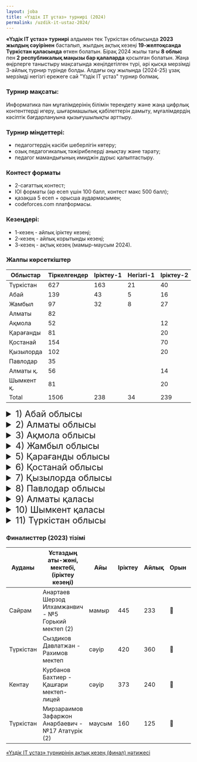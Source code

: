 ```yaml
---
layout: joba
title: «Үздік IT ұстаз» турнирі (2024)
permalink: /uzdik-it-ustaz-2024/
---
```


**«Үздік IT ұстаз» турнирі** алдымен тек Түркістан облысында **2023 жылдың сәуірінен** басталып, жылдың ақтық кезеңі **19-желтоқсанда Түркістан қаласында** өткен болатын. Бірақ 2024 жылы тағы **8 облыс** пен **2 республикалық маңызы бар қалаларда** қосылған болатын. 
Жаңа өңірлерге таныстыру мақсатында жеңілдетілген түрі, әрі қысқа мерзімді 3-айлық турнир түрінде болды. Алдағы оқу жылында (2024-25) ұзақ мерзімді негізгі ережеге сай "Үздік IT ұстаз" турнир болмақ.

### Турнир мақсаты: 
Информатика пән мұғалімдерінің білімін тереңдету және жаңа цифрлық контенттерді игеру, шығармашылық қабілеттерін дамыту, мұғалімдердің кәсіптік бағдарлануына қызығушылықты арттыру.
 
### Турнир міндеттері:
- педагогтердің кәсіби шеберлігін көтеру;
- озық педагогикалық тәжірибелерді анықтау және тарату;
- педагог мамандығының имиджін дұрыс қалыптастыру.

### Контест форматы
- 2-сағаттық контест;
- IOI форматы (әр есеп үшін 100 балл, контест макс 500 балл);
- қазақша 5 есеп + орысша аудармасымен;
- codeforces.com платформасы.

### Кезеңдері:
- 1-кезең - айлық іріктеу кезеңі;
- 2-кезең - айлық корытынды кезеңі;
- 3-кезең - ақтық кезең (мамыр-маусым 2024).

### Жалпы көрсеткіштер

 Облыстар  |Тіркелгендер|Іріктеу-1|Негізгі-1|Іріктеу-2|Негізгі-2|Іріктеу-3| Финал
-----------|------------|---------|---------|---------|---------|---------|-------
 Түркістан |    627     |   163   |    21   |    40   |    15   |         |   22    
 Абай      |    139     |    43   |     5   |    16   |    11   |    10   |   [11](https://codeforces.com/spectator/ranklist/82de141981aded311194121e99f68521)     
 Жамбыл    |     97     |    32   |     8   |    27   |    19   |     7   |    [9](https://codeforces.com/spectator/ranklist/d9ad05f1e1451eebeec788d7d44007e4)     
 Алматы    |     82     |         |         |         |         |    19   |   [11](https://codeforces.com/spectator/ranklist/f73a1422f8fb23d1daee32ec639c1158)           
 Ақмола    |     52     |         |         |    12   |         |     2   |   [13](https://codeforces.com/spectator/ranklist/f5c5fe49a8fa7ba5b7ed4221ae435525)    
 Қарағанды |     81     |         |         |    20   |         |    11   |   [20](https://codeforces.com/spectator/ranklist/ff05cc76577c6f3c06ae8442e4f92189)    
 Қостанай  |    154     |         |         |    70   |         |    16   |   [21](https://codeforces.com/spectator/ranklist/08f9c44d7888b7d66b8897c087c281ba)    
 Қызылорда |    102     |         |         |    20   |         |    12   |   [17](https://codeforces.com/spectator/ranklist/d83f9ee1f6b1b1c72d01dbcec078af7b)    
 Павлодар  |     35     |         |         |         |         |    15   |   [13](https://codeforces.com/spectator/ranklist/3b32751b06054d85967c1cd971f4b5c3)    
 Алматы қ. |     56     |         |         |    14   |         |    12   |   [11](https://codeforces.com/spectator/ranklist/dde4ec93e55d61c6f4b86004118eed05)           
 Шымкент қ.|     81     |         |         |    20   |         |    10   |   [13](https://codeforces.com/spectator/ranklist/cf73fb1569bfe282a46e97fee5092693)    
 Total     |    1506    |    238  |    34   |   239   |    45   |   114   |  [161](https://codeforces.com/spectator/ranklist/64b945fe38df008948d3332536a293c0)       


<details>
  <summary style="font-size: 24px;">1) Абай облысы</summary>
  <div class="content">
   <iframe src="https://docs.google.com/spreadsheets/d/e/2PACX-1vQLZKvtEHJC4rv8JWTZjAmR1y7Yah1qtDADHgbWW2Vk96QY1XTB4JoQiZ6t6EM9zDyB6KJu6oQwlDvX/pubchart?oid=784489035&amp;format=interactive" 
           width="600" 
           height="400" 
           frameborder="0" 
           marginheight="0" 
           marginwidth="0" 
           style="border: 0">
       Жүктелуде…
   </iframe>
   
   <iframe src="https://docs.google.com/spreadsheets/d/e/2PACX-1vQLZKvtEHJC4rv8JWTZjAmR1y7Yah1qtDADHgbWW2Vk96QY1XTB4JoQiZ6t6EM9zDyB6KJu6oQwlDvX/pubchart?oid=623866042&format=interactive" 
           width="600" 
           height="400" 
           frameborder="0" 
           marginheight="0" 
           marginwidth="0" 
           style="border: 0">
       Жүктелуде…
   </iframe>
 </div>
</details>

<details>
  <summary style="font-size: 24px;">2) Алматы облысы</summary>
  <div class="content"></div>
</details>
<details>
  <summary style="font-size: 24px;">3) Ақмола облысы</summary>
  <div class="content"></div>
</details>
<details>
  <summary style="font-size: 24px;">4) Жамбыл облысы</summary>
  <div class="content"></div>
</details>
<details>
  <summary style="font-size: 24px;">5) Қарағанды облысы</summary>
  <div class="content"></div>
</details>
<details>
  <summary style="font-size: 24px;">6) Қостанай облысы</summary>
  <div class="content"></div>
</details>
<details>
  <summary style="font-size: 24px;">7) Қызылорда облысы</summary>
  <div class="content"></div>
</details>
<details>
  <summary style="font-size: 24px;">8) Павлодар облысы</summary>
  <div class="content"></div>
</details>
<details>
  <summary style="font-size: 24px;">9) Алматы қаласы</summary>
  <div class="content"></div>
</details>
<details>
  <summary style="font-size: 24px;">10) Шымкент қаласы</summary>
  <div class="content"></div>
</details>

<details>
  <summary style="font-size: 24px;">11) Түркістан облысы</summary>
  <div class="content"></div>
</details>

### Финалисттер (2023) тізімі

| Ауданы   | Ұстаздың аты-жөні, мектебі, (іріктеу кезеңі)                     | Айы    | Іріктеу | Айлық | Орын | Финал | Нәтиже       |
|----------|------------------------------------------------------------------|----------|---------|-------|------|-------|--------------|
| Сайрам   | Анартаев Шерзод Илхамжанвич - №5 Горький мектеп (2)              | мамыр    | 445     | 233   | 🥇  | 302   | 🏆 (Чемпион) |
| Түркістан| Сыздиков Давлатжан - Рахимов мектеп                              | сәуір    | 420     | 360   | 🥇   | 225   | 🥈 (Вице-чемпион) |
| Кентау   | Курбанов Бахтиер - Қашғари мектеп-лицей                          | сәуір    | 373     | 240   | 🥉   | 217   | 🥉 (3-орын) |
| Түркістан| Мирзараимов Зафаржон Анарбаевич - №17 Ататүрік (2)               | маусым   | 160     | 125   | 🥈   | 207   | 📜 (Диплом) |


<p><a href = "https://codeforces.com/spectator/ranklist/d9f54fdfbbc49ae1280c0a9b796b4cd6">«Үздік IT ұстаз» турнирінің ақтық кезең (финал) нәтижесі</a></p>

